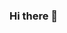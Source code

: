 ### Hi there 👋

<div align="center">
<!--
**moonhr/moonhr** is a ✨ _special_ ✨ repository because its `README.md` (this file) appears on your GitHub profile.

Here are some ideas to get you started:

- 🔭 I’m currently working on ...
- 🌱 I’m currently learning ...
- 👯 I’m looking to collaborate on ...
- 🤔 I’m looking for help with ...
- 💬 Ask me about ...
- 📫 How to reach me: ...
- 😄 Pronouns: ...
- ⚡ Fun fact: ...
-->
![Anurag's GitHub stats](https://github-readme-stats.vercel.app/api?username=moonhr&show_icons=true&theme=radical)
</div>

<div align="center">
<div style="display: flex; align-items: flex-start;"><img src="https://techstack-generator.vercel.app/sass-icon.svg" alt="icon" width="47" height="47" /><img src="https://techstack-generator.vercel.app/js-icon.svg" alt="icon" width="47" height="47" /><img src="https://techstack-generator.vercel.app/ts-icon.svg" alt="icon" width="47" height="47" /><img src="https://techstack-generator.vercel.app/webpack-icon.svg" alt="icon" width="47" height="47" /><img src="https://techstack-generator.vercel.app/restapi-icon.svg" alt="icon" width="47" height="47" /><img src="https://techstack-generator.vercel.app/aws-icon.svg" alt="icon" width="47" height="47" /><img src="https://techstack-generator.vercel.app/github-icon.svg" alt="icon" width="47" height="47" /><img src="https://techstack-generator.vercel.app/mysql-icon.svg" alt="icon" width="47" height="47" /></div>
</div>

<div align="center">
<a href="https://github.com/devxb/gitanimals">
<img
  src="https://render.gitanimals.org/farms/moonhr"
  width="600"
  height="300"
/>
</a>
</div>
